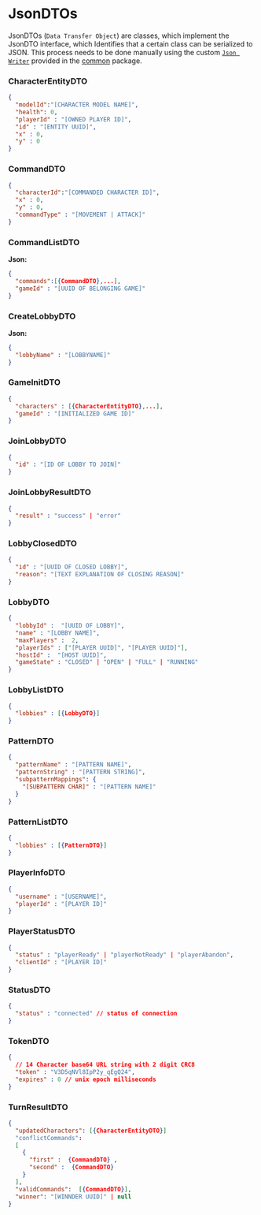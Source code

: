 # JsonDTOs

JsonDTOs (`Data Transfer Object`) are classes, which implement the JsonDTO interface, which Identifies that a certain
class can be serialized to JSON. This process needs to be done manually using the custom [`Json Writer`](Json-Writer.md)
provided in the [common](Common.md) package.

### CharacterEntityDTO
```json
{
  "modelId":"[CHARACTER MODEL NAME]",
  "health": 0,
  "playerId" : "[OWNED PLAYER ID]",
  "id" : "[ENTITY UUID]",
  "x" : 0,
  "y" : 0
}
```

### CommandDTO
```json
{
  "characterId":"[COMMANDED CHARACTER ID]",
  "x" : 0,
  "y" : 0,
  "commandType" : "[MOVEMENT | ATTACK]"
}
```


### CommandListDTO

**Json:**
```json
{
  "commands":[{CommandDTO},...],
  "gameId" : "[UUID OF BELONGING GAME]"
}
```


### CreateLobbyDTO

**Json:**
```json
{
  "lobbyName" : "[LOBBYNAME]"
}
```


### GameInitDTO

```json
{
  "characters" : [{CharacterEntityDTO},...],
  "gameId" : "[INITIALIZED GAME ID]"
}
```


### JoinLobbyDTO

```json
{
  "id" : "[ID OF LOBBY TO JOIN]"
}
```

### JoinLobbyResultDTO

```json
{
  "result" : "success" | "error" 
}
```

### LobbyClosedDTO

```json
{
  "id" : "[UUID OF CLOSED LOBBY]",
  "reason": "[TEXT EXPLANATION OF CLOSING REASON]"
}
```

### LobbyDTO

```json
{
  "lobbyId" :  "[UUID OF LOBBY]",
  "name" : "[LOBBY NAME]",
  "maxPlayers" :  2,
  "playerIds" : ["[PLAYER UUID]", "[PLAYER UUID]"],
  "hostId" :  "[HOST UUID]",
  "gameState" : "CLOSED" | "OPEN" | "FULL" | "RUNNING"
}
```

### LobbyListDTO

```json
{
  "lobbies" : [{LobbyDTO}]
}
```

### PatternDTO

```json
{
  "patternName" : "[PATTERN NAME]",
  "patternString" : "[PATTERN STRING]",
  "subpatternMappings": {
    "[SUBPATTERN CHAR]" : "[PATTERN NAME]"
  }
}
```

### PatternListDTO

```json
{
  "lobbies" : [{PatternDTO}]
}
```

### PlayerInfoDTO

```json
{
  "username" : "[USERNAME]",
  "playerId" : "[PLAYER ID]"
}
```

### PlayerStatusDTO

```json
{
  "status" : "playerReady" | "playerNotReady" | "playerAbandon",
  "clientId" : "[PLAYER ID]"
}
```

### StatusDTO

```json
{
  "status" : "connected" // status of connection
}
```

### TokenDTO

```json
{
  // 14 Character base64 URL string with 2 digit CRC8
  "token" : "V3D5qNVl8IpP2y_qEgQ24", 
  "expires" : 0 // unix epoch milliseconds
}
```

### TurnResultDTO

```json
{
  "updatedCharacters": [{CharacterEntityDTO}]
  "conflictCommands": 
  [
    {
      "first" :  {CommandDTO} , 
      "second" :  {CommandDTO}
    }
  ],
  "validCommands":  [{CommandDTO}],
  "winner": "[WINNDER UUID]" | null
}
```
